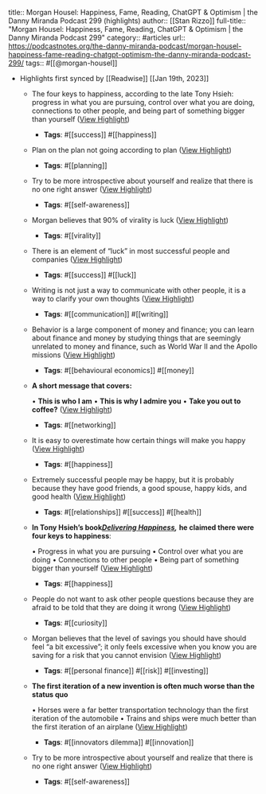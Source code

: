 title:: Morgan Housel: Happiness, Fame, Reading, ChatGPT & Optimism | the Danny Miranda Podcast 299 (highlights)
author:: [[Stan Rizzo]]
full-title:: "Morgan Housel: Happiness, Fame, Reading, ChatGPT & Optimism | the Danny Miranda Podcast 299"
category:: #articles
url:: https://podcastnotes.org/the-danny-miranda-podcast/morgan-housel-happiness-fame-reading-chatgpt-optimism-the-danny-miranda-podcast-299/
tags:: #[[@morgan-housel]]

- Highlights first synced by [[Readwise]] [[Jan 19th, 2023]]
	- The four keys to happiness, according to the late Tony Hsieh: progress in what you are pursuing, control over what you are doing, connections to other people, and being part of something bigger than yourself ([View Highlight](https://read.readwise.io/read/01gq3ee5g9xxq4x9xxvrv0wk7z))
		- **Tags**: #[[success]] #[[happiness]]
	- Plan on the plan not going according to plan ([View Highlight](https://read.readwise.io/read/01gq3ef3nks8psxc87fcn07a64))
		- **Tags**: #[[planning]]
	- Try to be more introspective about yourself and realize that there is no one right answer ([View Highlight](https://read.readwise.io/read/01gq3efgdzwxjj6zrfqg9cgxrm))
		- **Tags**: #[[self-awareness]]
	- Morgan believes that 90% of virality is luck ([View Highlight](https://read.readwise.io/read/01gq3ehd08403w3fcw08976kac))
		- **Tags**: #[[virality]]
	- There is an element of “luck” in most successful people and companies ([View Highlight](https://read.readwise.io/read/01gq3eh1c2e56e53rc6fmhtnem))
		- **Tags**: #[[success]] #[[luck]]
	- Writing is not just a way to communicate with other people, it is a way to clarify your own thoughts ([View Highlight](https://read.readwise.io/read/01gq3ehskcpyredjap5p3hn8td))
		- **Tags**: #[[communication]] #[[writing]]
	- Behavior is a large component of money and finance; you can learn about finance and money by studying things that are seemingly unrelated to money and finance, such as World War II and the Apollo missions ([View Highlight](https://read.readwise.io/read/01gq3encxm08mkf233knqj3k7v))
		- **Tags**: #[[behavioural economics]] #[[money]]
	- **A short message that covers:**
	  
	  •   **This is who I am**
	  •   **This is why I admire you**
	  •   **Take you out to coffee?** ([View Highlight](https://read.readwise.io/read/01gq3eq3qxtrfhjx447regm17z))
		- **Tags**: #[[networking]]
	- It is easy to overestimate how certain things will make you happy ([View Highlight](https://read.readwise.io/read/01gq3esgr4vvp9kmk08qjncg7z))
		- **Tags**: #[[happiness]]
	- Extremely successful people may be happy, but it is probably because they have good friends, a good spouse, happy kids, and good health ([View Highlight](https://read.readwise.io/read/01gq3et0pywyh8xst48d5c1wqx))
		- **Tags**: #[[relationships]] #[[success]] #[[health]]
	- **In Tony Hsieh’s book**[***Delivering Happiness***](https://www.amazon.com/Delivering-Happiness-Tony-Hsieh-audiobook/dp/B003QADCNS)***,*** **he claimed there were four keys to happiness**:
	  
	  •   Progress in what you are pursuing
	  •   Control over what you are doing
	  •   Connections to other people
	  •   Being part of something bigger than yourself ([View Highlight](https://read.readwise.io/read/01gq3etqekqnxvv7jbfqwa0y58))
		- **Tags**: #[[happiness]]
	- People do not want to ask other people questions because they are afraid to be told that they are doing it wrong ([View Highlight](https://read.readwise.io/read/01gq3evxc1kthbka2nafw39w1r))
		- **Tags**: #[[curiosity]]
	- Morgan believes that the level of savings you should have should feel “a bit excessive”; it only feels excessive when you know you are saving for a risk that you cannot envision ([View Highlight](https://read.readwise.io/read/01gq3ewswz4es8y70ta35x0sd6))
		- **Tags**: #[[personal finance]] #[[risk]] #[[investing]]
	- **The first iteration of a new invention is often much worse than the status quo**
	  
	  •   Horses were a far better transportation technology than the first iteration of the automobile
	  •   Trains and ships were much better than the first iteration of an airplane ([View Highlight](https://read.readwise.io/read/01gq3exwnqzw9egnzqa6eh7bg7))
		- **Tags**: #[[innovators dilemma]] #[[innovation]]
	- Try to be more introspective about yourself and realize that there is no one right answer ([View Highlight](https://read.readwise.io/read/01gq3ez2fdbyarv7f50mrwrp83))
		- **Tags**: #[[self-awareness]]